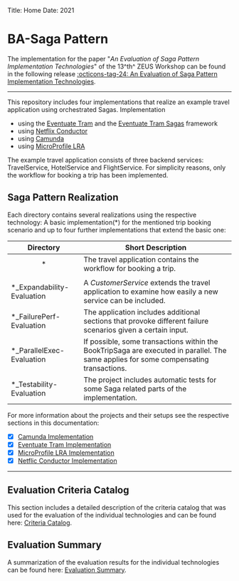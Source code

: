 Title: Home
Date: 2021
# BA-Saga Pattern

The implementation for the paper "*An Evaluation of Saga Pattern Implementation Technologies*" of the 13^th^ ZEUS Workshop can be found
in the following release [:octicons-tag-24: An Evaluation of Saga Pattern Implementation Technologies](https://github.com/KarolinDuerr/BA-SagaPattern/releases/tag/v1.0).

-----------------------------------------------------------------------------

This repository includes four implementations that realize an example travel application using orchestrated Sagas.
Implementation

- using the [Eventuate Tram](https://github.com/eventuate-tram/eventuate-tram-core) and the [Eventuate Tram Sagas](https://github.com/eventuate-tram/eventuate-tram-sagas) framework
- using [Netflix Conductor](https://github.com/Netflix/conductor)
- using [Camunda](https://github.com/camunda/camunda-bpm-platform/tree/master/spring-boot-starter)
- using [MicroProfile LRA](https://github.com/eclipse/microprofile-lra)

The example travel application consists of three backend services: TravelService,
HotelService and FlightService. For simplicity reasons, only the workflow for booking a trip has been implemented.


## Saga Pattern Realization

Each directory contains several realizations using the respective technology: A basic implementation(*) for the mentioned trip booking scenario and up to four further implementations that extend the basic one:

| <center>__Directory__</center> | <center>__Short Description__</center> |
   |:----------------------------|:-------------------|
| <center>*</center> | The travel application contains the workflow for booking a trip.|
|||
| *_Expandability-Evaluation | A _CustomerService_ extends the travel application to examine how easily a new service can be included.|
| *_FailurePerf-Evaluation |  The application includes additional sections that provoke different failure scenarios given a certain input.|
| *_ParallelExec-Evaluation | If possible, some transactions within the BookTripSaga are executed in parallel. The same applies for some compensating transactions.|
| *_Testability-Evaluation | The project includes automatic tests for some Saga related parts of the implementation.|

For more information about the projects and their setups see the respective sections in this documentation:

- [X] [Camunda Implementation](Camunda/Camunda_General.md)
- [X] [Eventuate Tram Implementation](EventuateTram/EventuateTram_General.md)
- [X] [MicroProfile LRA Implementation](MicroProfile/MicroProfile_General.md)
- [X] [Netflic Conductor Implementation](NetflixConductor/NetflixConductor_General.md)

-----------------------------------------------------------------------------

## Evaluation Criteria Catalog

This section includes a detailed description of the criteria catalog that was used for the evaluation of the individual technologies and can be found here: [Criteria Catalog](CriteriaCatalog/index.md).

## Evaluation Summary

A summarization of the evaluation results for the individual technologies can be found here: [Evaluation Summary](EvaluationSummary/index.md).
